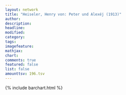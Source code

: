 ```yaml
---
layout: network
title: "Heiseler, Henry von: Peter und Alexéj (1913)"
author:
description:
headline:
modified:
category:
tags:
imagefeature: 
mathjax: 
chart: 
comments: true
featured: false
list: false
amounttsv: 196.tsv
---
```

{% include barchart.html %}
